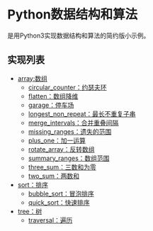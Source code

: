Python数据结构和算法
=========================================

是用Python3实现数据结构和算法的简约版小示例。


## 实现列表

- [array:数组](array)
    - [circular_counter：约瑟夫环](array/circular_counter.py)
    - [flatten：数组降维](array/flatten.py)
    - [garage：停车场](array/garage.py)
    - [longest_non_repeat：最长不重复子串](array/longest_non_repeat.py/)
    - [merge_intervals：合并重叠间隔](array/merge_intervals.py)
    - [missing_ranges：遗失的范围](array/missing_ranges.py)
    - [plus_one：加一运算](array/plus_one.py)
    - [rotate_array：反转数组](array/rotate_array.py)
    - [summary_ranges：数组范围](array/summary_ranges.py)
    - [three_sum：三数和为零](array/three_sum.py)
    - [two_sum：两数和](array/two_sum.py)
- [sort：排序](sort)
    - [bubble_sort：冒泡排序](sort/bubble_sort.py)
    - [quick_sort：快速排序](sort/quick_sort.py)
- [tree：树](tree)
    - [traversal：遍历](tree/traversal)

